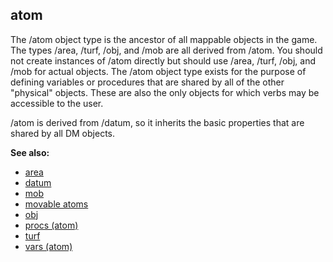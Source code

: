 ## atom


The /atom object type is the ancestor of all mappable objects
in the game. The types /area, /turf, /obj, and /mob are all derived from
/atom. You should not create instances of /atom directly but should use
/area, /turf, /obj, and /mob for actual objects. The /atom object type
exists for the purpose of defining variables or procedures that are
shared by all of the other \"physical\" objects. These are also the only
objects for which verbs may be accessible to the user. 

/atom is
derived from /datum, so it inherits the basic properties that are shared
by all DM objects.

**See also:**
+   [area](/ref/area.md) 
+   [datum](/ref/datum.md) 
+   [mob](/ref/mob.md) 
+   [movable atoms](/ref/atom/movable.md) 
+   [obj](/ref/obj.md) 
+   [procs (atom)](/ref/atom/proc.md) 
+   [turf](/ref/turf.md) 
+   [vars (atom)](/ref/atom/var.md) 